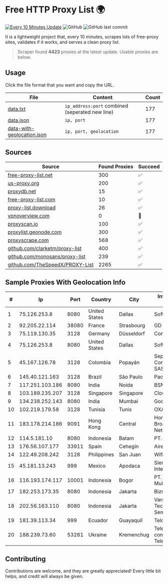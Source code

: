 
# Free HTTP Proxy List 🌍

[![Every 10 Minutes Update](https://github.com/mertguvencli/http-proxy-list/actions/workflows/main.yml/badge.svg?branch=main)](https://github.com/mertguvencli/http-proxy-list/actions/workflows/main.yml)
![GitHub](https://img.shields.io/github/license/mertguvencli/http-proxy-list)
![GitHub last commit](https://img.shields.io/github/last-commit/mertguvencli/http-proxy-list)

It is a lightweight project that, every 10 minutes, scrapes lots of free-proxy sites, validates if it works, and serves a clean proxy list.


> Scraper found **4423** proxies at the latest update. Usable proxies are below.

## Usage

Click the file format that you want and copy the URL.


|File|Content|Count|
|----|-------|-----|
|[data.txt](https://raw.githubusercontent.com/mertguvencli/http-proxy-list/main/proxy-list/data.txt)|`ip_address:port` combined (seperated new line)|177|
|[data.json](https://raw.githubusercontent.com/mertguvencli/http-proxy-list/main/proxy-list/data.json)|`ip, port`|177|
|[data-with-geolocation.json](https://raw.githubusercontent.com/mertguvencli/http-proxy-list/main/proxy-list/data-with-geolocation.json)|`ip, port, geolocation`|177|

## Sources

|Source|Found Proxies|Succeed|
|------|-------------|-------|
|[free-proxy-list.net](https://free-proxy-list.net)|300|✅|
|[us-proxy.org](https://www.us-proxy.org)|200|✅|
|[proxydb.net](http://proxydb.net)|15|✅|
|[free-proxy-list.com](https://free-proxy-list.com/?page=&port=&type%5B%5D=http&type%5B%5D=https&up_time=0&search=Search)|10|✅|
|[proxy-list.download](https://www.proxy-list.download/HTTP)|26|✅|
|[vpnoverview.com](https://vpnoverview.com/privacy/anonymous-browsing/free-proxy-servers)|0|🚫|
|[proxyscan.io](https://www.proxyscan.io)|100|✅|
|[proxylist.geonode.com](https://proxylist.geonode.com/api/proxy-list?limit=300&page=1&sort_by=lastChecked&sort_type=desc&protocols=http,https)|300|✅|
|[proxyscrape.com](https://api.proxyscrape.com/v2/?request=displayproxies&protocol=http&timeout=10000&country=all&ssl=all&anonymity=all)|568|✅|
|[github.com/clarketm/proxy-list](https://raw.githubusercontent.com/clarketm/proxy-list/master/proxy-list-raw.txt)|400|✅|
|[github.com/monosans/proxy-list](https://raw.githubusercontent.com/monosans/proxy-list/main/proxies/http.txt)|239|✅|
|[github.com/TheSpeedX/PROXY-List](https://raw.githubusercontent.com/TheSpeedX/PROXY-List/master/http.txt)|2265|✅|


## Sample Proxies With Geolocation Info

|#|Ip|Port|Country|City|Internet Service Provider|
|-|--|----|-------|----|-------------------------|
|1|75.126.253.8|8080|United States|Dallas|SoftLayer|
|2|92.205.22.114|38080|France|Strasbourg|GD MASS Network|
|3|75.119.130.35|3128|Germany|Düsseldorf|Contabo GmbH|
|4|75.126.253.8|8080|United States|Dallas|SoftLayer|
|5|45.167.126.78|3128|Colombia|Popayán|Sepcom Comunicaciones SAS|
|6|145.40.121.163|3128|Brazil|São Paulo|Packet Host, Inc.|
|7|117.251.103.186|8080|India|Noida|BSNL Internet|
|8|103.189.235.207|3128|Singapore|Singapore|Cloud Host Pte Ltd|
|9|134.238.252.143|8080|India|Mumbai|Google LLC|
|10|102.219.179.58|3128|Tunisia|Tunis|OXAHOST|
|11|183.178.214.186|9091|Hong Kong|Central|Hong Kong Broadband Network Ltd|
|12|114.5.181.10|8080|Indonesia|Batam|PT. INDOSAT Tbk|
|13|176.56.107.177|33911|Spain|Cehegín|Aire Networks|
|14|122.49.208.242|3128|Philippines|San Juan|WifiCity, Inc|
|15|45.181.13.243|999|Mexico|Apodaca|Sierra Madre Internet SA de CV|
|16|116.193.174.117|10001|Indonesia|Bogor|PT. Cemerlang Multimedia|
|17|182.253.173.35|8080|Indonesia|Jakarta|Biznet Metronet|
|18|202.56.163.110|8080|Indonesia|Jakarta|Varnion Technology Semesta|
|19|181.39.113.34|999|Ecuador|Guayaquil|Telconet S.A|
|20|188.239.73.60|53281|Ukraine|Kremenchug|Telecommunication company "Link Telecom" LTD|



## Contributing

Contributions are welcome, and they are greatly appreciated! Every
little bit helps, and credit will always be given.

